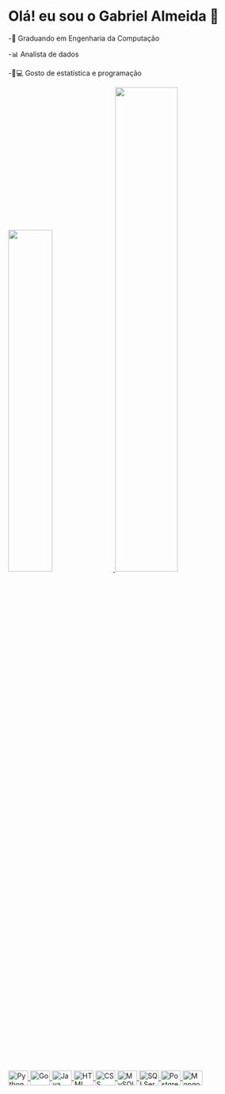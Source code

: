 # Olá! eu sou o Gabriel Almeida 👋

-🏫    Graduando em Engenharia da Computação

-📊    Analista de dados

-🎲💻 Gosto de estatística e programação

<div>
<a href="http://github.com/gfsagit">
<img height=42% src="https://github-readme-stats.vercel.app/api?username=gfsagit&show_icons=true&theme=dark#gh-dark-mode-only&include_all_commits=true&count_private=true"/>
<img height=50% src="https://github-readme-stats.vercel.app/api/top-langs/?username=gfsagit&hide_progress=true&layout=compact&langs_count=12&theme=dark"/>
</div>

##

<div style="display: inline_block">
  <img align="center" alt="Python" height="30" width="40" src="https://cdn.jsdelivr.net/gh/devicons/devicon/icons/python/python-original.svg">
  <img align="center" alt="Go" height="30" width="40" src="https://cdn.jsdelivr.net/gh/devicons/devicon/icons/go/go-original.svg">
  <img align="center" alt="Java" height="30" width="40" src="https://cdn.jsdelivr.net/gh/devicons/devicon/icons/java/java-original.svg">
  <img align="center" alt="HTML" height="30" width="40" src="https://cdn.jsdelivr.net/gh/devicons/devicon/icons/html5/html5-original.svg">
  <img align="center" alt="CSS" height="30" width="40" src="https://cdn.jsdelivr.net/gh/devicons/devicon/icons/css3/css3-original.svg">
  <img align="center" alt="MySQL" height="30" width="40" src="https://cdn.jsdelivr.net/gh/devicons/devicon/icons/mysql/mysql-original.svg">
  <img align="center" alt="SQLServer" height="30" width="40" src="https://cdn.jsdelivr.net/gh/devicons/devicon/icons/microsoftsqlserver/microsoftsqlserver-plain.svg">
  <img align="center" alt="PostgreSQL" height="30" width="40" src="https://cdn.jsdelivr.net/gh/devicons/devicon/icons/postgresql/postgresql-original.svg">
  <img align="center" alt="MongoDB" height="30" width="40" src="https://cdn.jsdelivr.net/gh/devicons/devicon/icons/mongodb/mongodb-original.svg">
</div>
